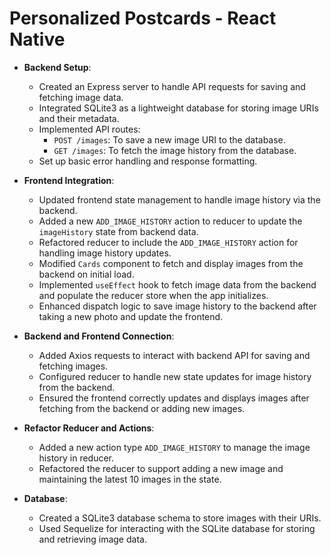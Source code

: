 # Personalized Postcards - React Native

- **Backend Setup**:
  - Created an Express server to handle API requests for saving and fetching image data.
  - Integrated SQLite3 as a lightweight database for storing image URIs and their metadata.
  - Implemented API routes:
    - `POST /images`: To save a new image URI to the database.
    - `GET /images`: To fetch the image history from the database.
  - Set up basic error handling and response formatting.

- **Frontend Integration**:
  - Updated frontend state management to handle image history via the backend.
  - Added a new `ADD_IMAGE_HISTORY` action to reducer to update the `imageHistory` state from backend data.
  - Refactored reducer to include the `ADD_IMAGE_HISTORY` action for handling image history updates.
  - Modified `Cards` component to fetch and display images from the backend on initial load.
  - Implemented `useEffect` hook to fetch image data from the backend and populate the reducer store when the app initializes.
  - Enhanced dispatch logic to save image history to the backend after taking a new photo and update the frontend.

- **Backend and Frontend Connection**:
  - Added Axios requests to interact with backend API for saving and fetching images.
  - Configured reducer to handle new state updates for image history from the backend.
  - Ensured the frontend correctly updates and displays images after fetching from the backend or adding new images.

- **Refactor Reducer and Actions**:
  - Added a new action type `ADD_IMAGE_HISTORY` to manage the image history in reducer.
  - Refactored the reducer to support adding a new image and maintaining the latest 10 images in the state.

- **Database**:
  - Created a SQLite3 database schema to store images with their URIs.
  - Used Sequelize for interacting with the SQLite database for storing and retrieving image data.

